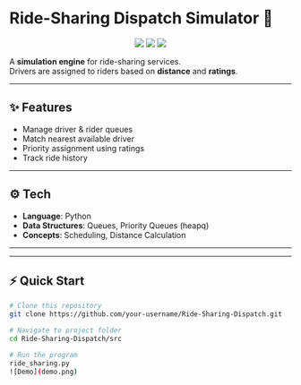
# Ride-Sharing Dispatch Simulator 🚖

<p align="center">
  <img src="https://img.shields.io/badge/Language-Python-blue?style=flat-square" />
  <img src="https://img.shields.io/badge/Type-CLI-lightgrey?style=flat-square" />
  <img src="https://img.shields.io/badge/Focus-Dispatch-success?style=flat-square" />
</p>

A **simulation engine** for ride-sharing services.  
Drivers are assigned to riders based on **distance** and **ratings**.

---

## ✨ Features
- Manage driver & rider queues  
- Match nearest available driver  
- Priority assignment using ratings  
- Track ride history  

---

## ⚙️ Tech
- **Language**: Python  
- **Data Structures**: Queues, Priority Queues (heapq)  
- **Concepts**: Scheduling, Distance Calculation  

---

---

## ⚡ Quick Start  

```bash
# Clone this repository
git clone https://github.com/your-username/Ride-Sharing-Dispatch.git

# Navigate to project folder
cd Ride-Sharing-Dispatch/src

# Run the program
ride_sharing.py
![Demo](demo.png)



